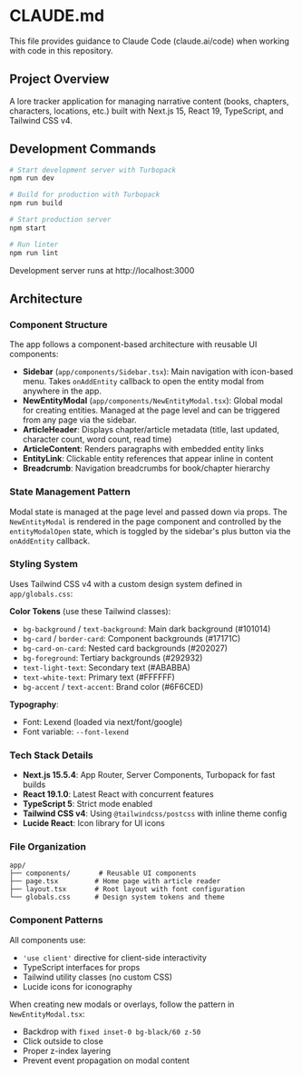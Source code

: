 # CLAUDE.md

This file provides guidance to Claude Code (claude.ai/code) when working with code in this repository.

## Project Overview

A lore tracker application for managing narrative content (books, chapters, characters, locations, etc.) built with Next.js 15, React 19, TypeScript, and Tailwind CSS v4.

## Development Commands

```bash
# Start development server with Turbopack
npm run dev

# Build for production with Turbopack
npm run build

# Start production server
npm start

# Run linter
npm run lint
```

Development server runs at http://localhost:3000

## Architecture

### Component Structure

The app follows a component-based architecture with reusable UI components:

- **Sidebar** (`app/components/Sidebar.tsx`): Main navigation with icon-based menu. Takes `onAddEntity` callback to open the entity modal from anywhere in the app.
- **NewEntityModal** (`app/components/NewEntityModal.tsx`): Global modal for creating entities. Managed at the page level and can be triggered from any page via the sidebar.
- **ArticleHeader**: Displays chapter/article metadata (title, last updated, character count, word count, read time)
- **ArticleContent**: Renders paragraphs with embedded entity links
- **EntityLink**: Clickable entity references that appear inline in content
- **Breadcrumb**: Navigation breadcrumbs for book/chapter hierarchy

### State Management Pattern

Modal state is managed at the page level and passed down via props. The `NewEntityModal` is rendered in the page component and controlled by the `entityModalOpen` state, which is toggled by the sidebar's plus button via the `onAddEntity` callback.

### Styling System

Uses Tailwind CSS v4 with a custom design system defined in `app/globals.css`:

**Color Tokens** (use these Tailwind classes):
- `bg-background` / `text-background`: Main dark background (#101014)
- `bg-card` / `border-card`: Component backgrounds (#17171C)
- `bg-card-on-card`: Nested card backgrounds (#202027)
- `bg-foreground`: Tertiary backgrounds (#292932)
- `text-light-text`: Secondary text (#ABABBA)
- `text-white-text`: Primary text (#FFFFFF)
- `bg-accent` / `text-accent`: Brand color (#6F6CED)

**Typography**:
- Font: Lexend (loaded via next/font/google)
- Font variable: `--font-lexend`

### Tech Stack Details

- **Next.js 15.5.4**: App Router, Server Components, Turbopack for fast builds
- **React 19.1.0**: Latest React with concurrent features
- **TypeScript 5**: Strict mode enabled
- **Tailwind CSS v4**: Using `@tailwindcss/postcss` with inline theme config
- **Lucide React**: Icon library for UI icons

### File Organization

```
app/
├── components/       # Reusable UI components
├── page.tsx         # Home page with article reader
├── layout.tsx       # Root layout with font configuration
└── globals.css      # Design system tokens and theme
```

### Component Patterns

All components use:
- `'use client'` directive for client-side interactivity
- TypeScript interfaces for props
- Tailwind utility classes (no custom CSS)
- Lucide icons for iconography

When creating new modals or overlays, follow the pattern in `NewEntityModal.tsx`:
- Backdrop with `fixed inset-0 bg-black/60 z-50`
- Click outside to close
- Proper z-index layering
- Prevent event propagation on modal content
